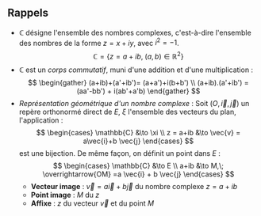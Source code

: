 
## Rappels
- $\mathbb{C}$ désigne l'ensemble des nombres complexes, c'est-à-dire l'ensemble des nombres de la forme $z = x+ iy$, avec $i^2=-1$.
	$$
	\mathbb{C} = \{z = a + ib, \; (a,b)\in \mathbb{R}^2\}
	$$
- $\mathbb{C}$ est un *corps commutatif*, muni d'une addition et d'une multiplication :
	$$
	\begin{gather}
	(a+ib)+(a'+ib')= (a+a')+i(b+b') \\
	(a+ib).(a'+ib') = (aa'-bb') + i(ab'+a'b)
	\end{gather}
	$$
- *Représentation géométrique d'un nombre complexe* : Soit $(O, \vec{i}, \vec{j})$ un repère orthonormé direct de $E$, $\xi$ l'ensemble des vecteurs du plan, l'application :
	$$
	\begin{cases}
	\mathbb{C} &\to \xi \\ 
	z = a+ib &\to \vec{v} = a\vec{i}+b \vec{j}
	\end{cases}
	$$
	est une bijection. De même façon, on définit un point dans $E$ :
	$$
	\begin{cases}
	\mathbb{C} &\to E \\
	a+ib &\to M,\; \overrightarrow{OM} =a \vec{i} + b \vec{j}
	\end{cases}
	$$
	- **Vecteur image** : $\vec{v} = a \vec{i}+b \vec{j}$ du nombre complexe $z = a+ib$
	- **Point image** : $M$ du $z$
	- **Affixe** : $z$ du vecteur $\vec{v}$ et du point $M$

